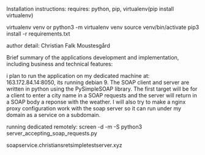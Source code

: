 Installation instructions:
requires: python, pip, virtualenv(pip install virtualenv)

virtualenv venv or python3 -m virtualenv venv
source venv/bin/activate
pip3 install -r requirements.txt

author detail: Christian Falk Moustesgård

Brief summary of the applications development and implementation, including business and technical features:

i plan to run the application on my dedicated machine at: 163.172.84.14:8050, its running debian 9. 
The SOAP client and server are written in python using the PySimpleSOAP library. The first target will be for a client to enter a city name in a SOAP requests and the server will return in a SOAP body a reponse with the weather. 
I will also try to make a nginx proxy configuration work with the soap server so it can run under my domain as a service on a subdomain. 

running dedicated remotely: screen -d -m -S <username> python3 server_accepting_soap_requests.py

soapservice.christiansretsimpletestserver.xyz
